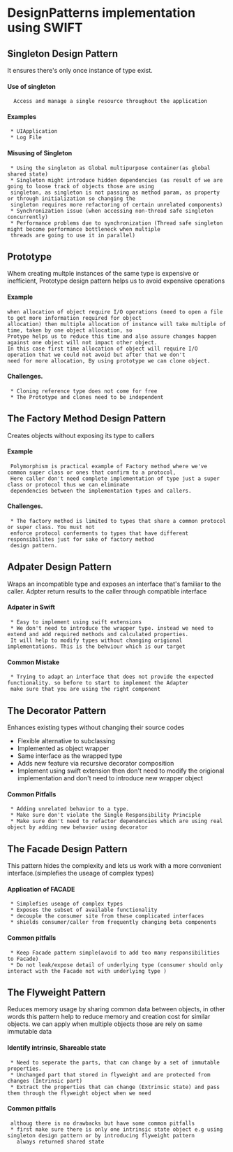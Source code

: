 # DesignPatterns implementation using SWIFT

## Singleton Design Pattern
   It ensures there's only once instance of type exist.
#### Use of singleton
      Access and manage a single resource throughout the application
#### Examples
     * UIApplication
     * Log File
#### Misusing of Singleton
     * Using the singleton as Global multipurpose container(as global shared state)
     * Singleton might introduce hidden dependencies (as result of we are going to loose track of objects those are using 
     singleton, as singleton is not passing as method param, as property or through initialization so changing the 
     singleton requires more refactoring of certain unrelated components)
     * Synchronization issue (when accessing non-thread safe singleton concurrently)
     * Performance problems due to synchronization (Thread safe singleton might become performance bottleneck when multiple
     threads are going to use it in parallel)

## Prototype
   Whem creating multple instances of the same type is expensive or inefficient, Prototype design pattern helps us to avoid 
   expensive operations
#### Example
    when allocation of object require I/O operations (need to open a file to get more information required for object 
    allocation) then multiple allocation of instance will take multiple of time, taken by one object allocation, so 
    Protype helps us to reduce this time and also assure changes happen against one object will not impact other object.
    In this case first time allocation of object will require I/O operation that we could not avoid but after that we don't
    need for more allocation, By using prototype we can clone object.
#### Challenges.
     * Cloning reference type does not come for free
     * The Prototype and clones need to be independent
## The Factory Method Design Pattern 
   Creates objects without exposing its type to callers
#### Example
     Polymorphism is practical example of Factory method where we've common super class or ones that confirm to a protocol,
     Here caller don't need complete implementation of type just a super class or protocol thus we can eliminate 
     dependencies between the implementation types and callers.
#### Challenges.
     * The factory method is limited to types that share a common protocol or super class. You must not 
     enforce protocol conferments to types that have different responsibilites just for sake of factory method
     design pattern.
## Adpater Design Pattern
   Wraps an incompatible type and exposes an interface that's familiar to the caller. Adpter return results to the caller
   through compatible interface
#### Adpater in Swift
     * Easy to implement using swift extensions
     * We don't need to introduce the wrapper type. instead we need to extend and add required methods and calculated properties.
     It will help to modify types without changing origional implementations. This is the behviour which is our target
#### Common Mistake
     * Trying to adapt an interface that does not provide the expected functionality. so before to start to implement the Adapter
     make sure that you are using the right component
## The Decorator Pattern
   Enhances existing types without changing their source codes
   * Flexible alternative to subclassing
   * Implemented as object wrapper
   * Same interface as the wrapped type
   * Adds new feature via recursive decorator composition
   * Implement using swift extension then don't need to modify the origional implementation and don't need to introduce new wrapper object

#### Common Pitfalls
     * Adding unrelated behavior to a type.
     * Make sure don't violate the Single Responsibility Principle
     * Make sure don't need to refactor dependencies which are using real object by adding new behavior using decorator
     
## The Facade Design Pattern
   This pattern hides the complexity and lets us work with a more convenient interface.(simplefies the useage of complex types)
#### Application of FACADE 
     * Simplefies useage of complex types
     * Exposes the subset of available functionality
     * decouple the consumer site from these complicated interfaces
     * shields consumer/caller from frequently changing beta components
#### Common pitfalls
     * Keep Facade pattern simple(avoid to add too many responsibilities to Facade)
     * Do not leak/expose detail of underlying type (consumer should only interact with the Facade not with underlying type )
     
## The Flyweight Pattern
   Reduces memory usage by sharing common data between objects, in other words this pattern help to reduce memory and creation cost for similar objects.
   we can apply when multiple objects those are rely on same immutable data
#### Identify intrinsic, Shareable state
     * Need to seperate the parts, that can change by a set of immutable properties.
     * Unchanged part that stored in flyweight and are protected from changes (Intrinsic part)
     * Extract the properties that can change (Extrinsic state) and pass them through the flyweight object when we need
#### Common pitfalls
     althoug there is no drawbacks but have some common pitfalls
     * first make sure there is only one intrinsic state object e.g using singleton design pattern or by introducing flyweight pattern 
       always returned shared state
   
     
 
     


